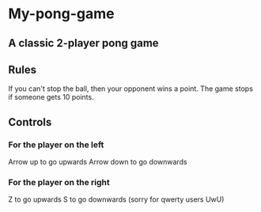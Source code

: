 # My-pong-game
## A classic 2-player pong game
## Rules
If you can't stop the ball, then your opponent wins a point. 
The game stops if someone gets 10 points.
## Controls
### For the player on the left
Arrow up to go upwards
Arrow down to go downwards
### For the player on the right
Z to go upwards
S to go downwards (sorry for qwerty users UwU)
